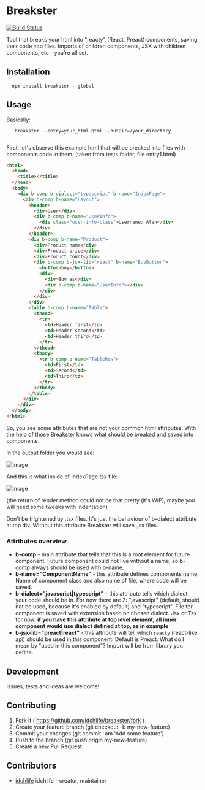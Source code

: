 # Breakster

[![Build Status](https://travis-ci.org/idchlife/breakster.svg?branch=master)](https://travis-ci.org/idchlife/breakster)

Tool that breaks your html into "reacty" (React, Preact) components, saving their
code into files. Imports of children components, JSX with children components,
etc - you're all set.

## Installation

```
  npm install breakster --global
```

## Usage

Basically:

```
   breakster --entry=your_html.html --outDir=/your_directory
   
```

First, let's observe this example html that will be breaked into files with components code in them.
(taken from tests folder, file entry1.html)

```html
<html>
  <head>
    <title></title>
  </head>
  <body>
    <div b-comp b-dialect="typescript" b-name="IndexPage">
      <div b-comp b-name="Layout">
        <header>
          <div>User</div>
          <div b-comp b-name="UserInfo">
            <div class="user-info-class">Username: Alan</div>
          </div>
        </header>
        <div b-comp b-name="Product">
          <div>Product name</div>
          <div>Product price</div>
          <div>Product count</div>
          <div b-comp b-jsx-lib="react" b-name="BuyButton">
            <button>buy</button>
            <div>
              <div>Buy as</div>
              <div b-comp b-name="UserInfo"></div>
            </div>
          </div>
        </div>
        <table b-comp b-name="Table">
          <thead>
            <tr>
              <td>Header first</td>
              <td>Header second</td>
              <td>Header third</td>
            </tr>
          </thead>
          <tbody>
            <tr b-comp b-name="TableRow">
              <td>First</td>
              <td>Second</td>
              <td>Third</td>
            </tr>
          </tbody>
        </table>
      </div>
    </div>
  </body>
</html>
```

So, you see some attributes that are not your common html attributes.
With the help of those Breakster knows what should be breaked and saved into components.

In the output folder you would see:

![image](https://cloud.githubusercontent.com/assets/4563032/24829271/181fd4c2-1c77-11e7-993f-e6852cdad656.png)

And this is what inside of IndexPage.tsx file:

![image](https://cloud.githubusercontent.com/assets/4563032/24829324/db314630-1c77-11e7-9030-f2bcb554e053.png)

(the return of render method could not be that pretty (it's WIP), maybe you will need some tweeks with indentation)

Don't be frightened by .tsx files. It's just the behaviour of b-dialect attribute at top div. Without this attribute Breakster will save .jsx files.

### Attributes overview

- **b-comp** - main attribute that tells that this is a root element for future component.
Future component could not live without a name, so b-comp always should be used with b-name.
- **b-name="ComponentName"** - this attribute defines components name. Name of component class and also name of file, where code will be saved.
- **b-dialect="javascript|typescript"** - this attribute tells which dialect your code should be in. For now there are 2: "javascript" (default, should not be used, because it's enabled by default) and "typescript". File for component is saved with extension based on chosen dialect. Jsx or Tsx for now. **if you have this attribute at top level element, all inner component would use dialect defined at top, as in example**
- **b-jsx-lib="preact|react"** - this attribute will tell which `reacty` (react-like api) should be used in this component. Default is Preact. What do I mean by "used in this component"? Import will be from library you define.

## Development

Issues, tests and ideas are welcome!

## Contributing

1. Fork it ( https://github.com/idchlife/breakster/fork )
2. Create your feature branch (git checkout -b my-new-feature)
3. Commit your changes (git commit -am 'Add some feature')
4. Push to the branch (git push origin my-new-feature)
5. Create a new Pull Request

## Contributors

- [idchlife](https://github.com/idchlife) idchlife - creator, maintainer